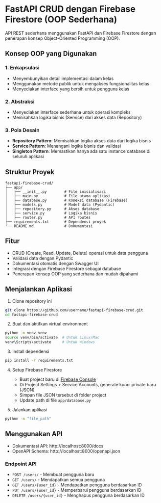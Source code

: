 # FastAPI CRUD dengan Firebase Firestore (OOP Sederhana)

API REST sederhana menggunakan FastAPI dan Firebase Firestore dengan penerapan konsep Object-Oriented Programming (OOP).

## Konsep OOP yang Digunakan

### 1. Enkapsulasi

- Menyembunyikan detail implementasi dalam kelas
- Menggunakan metode publik untuk mengakses fungsionalitas kelas
- Menyediakan interface yang bersih untuk pengguna kelas

### 2. Abstraksi

- Menyediakan interface sederhana untuk operasi kompleks
- Memisahkan logika bisnis (Service) dari akses data (Repository)

### 3. Pola Desain

- **Repository Pattern**: Memisahkan logika akses data dari logika bisnis
- **Service Pattern**: Menangani logika bisnis dan validasi
- **Singleton Pattern**: Memastikan hanya ada satu instance database di seluruh aplikasi

## Struktur Proyek

```
fastapi-firebase-crud/
├── app/
│   ├── __init__.py        # File inisialisasi
│   ├── main.py            # File utama aplikasi
│   ├── database.py        # Koneksi database (Firebase)
│   ├── models.py          # Model data (Pydantic)
│   ├── repository.py      # Akses database
│   ├── service.py         # Logika bisnis
│   ├── router.py          # API routes
├── requirements.txt       # Dependensi proyek
└── README.md              # Dokumentasi
```

## Fitur

- CRUD (Create, Read, Update, Delete) operasi untuk data pengguna
- Validasi data dengan Pydantic
- Dokumentasi otomatis dengan Swagger UI
- Integrasi dengan Firebase Firestore sebagai database
- Penerapan konsep OOP yang sederhana dan mudah dipahami

## Menjalankan Aplikasi

1. Clone repository ini

```bash
git clone https://github.com/username/fastapi-firebase-crud.git
cd fastapi-firebase-crud
```

2. Buat dan aktifkan virtual environment

```bash
python -m venv venv
source venv/bin/activate  # Untuk Linux/Mac
venv\Scripts\activate     # Untuk Windows
```

3. Install dependensi

```bash
pip install -r requirements.txt
```

4. Setup Firebase Firestore

   - Buat project baru di [Firebase Console](https://console.firebase.google.com/)
   - Di Project Settings > Service Accounts, generate kunci private baru (JSON)
   - Simpan file JSON tersebut di folder project
   - Update path di file `app/database.py`

5. Jalankan aplikasi

```bash
python -m "file_path"
```

## Menggunakan API

- Dokumentasi API: http://localhost:8000/docs
- OpenAPI Schema: http://localhost:8000/openapi.json

### Endpoint API

- `POST /users/` - Membuat pengguna baru
- `GET /users/` - Mendapatkan semua pengguna
- `GET /users/{user_id}` - Mendapatkan pengguna berdasarkan ID
- `PUT /users/{user_id}` - Memperbarui pengguna berdasarkan ID
- `DELETE /users/{user_id}` - Menghapus pengguna berdasarkan ID
